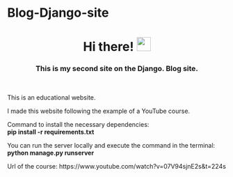 # Blog-Django-site
<h1 align="center">Hi there! 
<img src="https://github.com/blackcater/blackcater/raw/main/images/Hi.gif" height="32"/></h1>
<h3 align="center">This is my second site on the Django. Blog site.</h3>
<br>
<p>This is an educational website.</p>
<p>I made this website following the example of a YouTube course.</p>
<p>Command to install the necessary dependencies:<br>
  <b>pip install -r requirements.txt</b></p>
<p>You can run the server locally and execute the command in the terminal:<br>
  <b>python manage.py runserver</b></p>
<p>Url of the course: https://www.youtube.com/watch?v=07V94sjnE2s&t=224s</p>
